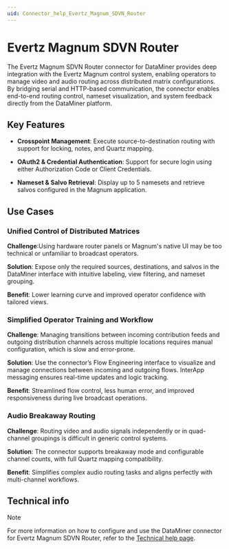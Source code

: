 ```yaml
---
uid: Connector_help_Evertz_Magnum_SDVN_Router
---
```


# Evertz Magnum SDVN Router

The Evertz Magnum SDVN Router connector for DataMiner provides deep integration with the Evertz Magnum control system, enabling operators to manage video and audio routing across distributed matrix configurations. By bridging serial and HTTP-based communication, the connector enables end-to-end routing control, nameset visualization, and system feedback directly from the DataMiner platform.

## Key Features

- **Crosspoint Management**: Execute source-to-destination routing with support for locking, notes, and Quartz mapping.

- **OAuth2 & Credential Authentication**: Support for secure login using either Authorization Code or Client Credentials.

- **Nameset & Salvo Retrieval**: Display up to 5 namesets and retrieve salvos configured in the Magnum application.

## Use Cases

### Unified Control of Distributed Matrices

**Challenge**:Using hardware router panels or Magnum's native UI may be too technical or unfamiliar to broadcast operators.

**Solution**: Expose only the required sources, destinations, and salvos in the DataMiner interface with intuitive labeling, view filtering, and nameset grouping.

**Benefit**: Lower learning curve and improved operator confidence with tailored views.

### Simplified Operator Training and Workflow

**Challenge**: Managing transitions between incoming contribution feeds and outgoing distribution channels across multiple locations requires manual configuration, which is slow and error-prone.

**Solution**: Use the connector’s Flow Engineering interface to visualize and manage connections between incoming and outgoing flows. InterApp messaging ensures real-time updates and logic tracking.

**Benefit**: Streamlined flow control, less human error, and improved responsiveness during live broadcast operations.

### Audio Breakaway Routing

**Challenge**: Routing video and audio signals independently or in quad-channel groupings is difficult in generic control systems.

**Solution**: The connector supports breakaway mode and configurable channel counts, with full Quartz mapping compatibility.

**Benefit**: Simplifies complex audio routing tasks and aligns perfectly with multi-channel workflows.

## Technical info

> [!NOTE]
> For more information on how to configure and use the DataMiner connector for Evertz Magnum SDVN Router, refer to the [Technical help page](xref:Connector_help_Evertz_Magnum_SDVN_Router_Technical).

